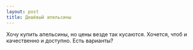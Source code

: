 ```yaml
---
layout: post 
title: Дешёвый апельсины 
--- 
```

Хочу купить апельсины, но цены везде так кусаются. Хочется, чтоб и качественно и доступно. Есть варианты?